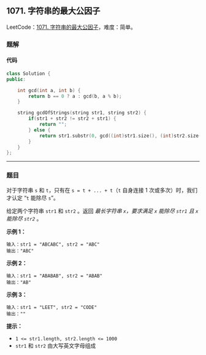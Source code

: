 ## 1071. 字符串的最大公因子

LeetCode：[1071. 字符串的最大公因子](https://leetcode.cn/problems/greatest-common-divisor-of-strings/)，难度：简单。

### 题解

#### 代码

```c++
class Solution {
public:

    int gcd(int a, int b) {
        return b == 0 ? a : gcd(b, a % b);
    }

    string gcdOfStrings(string str1, string str2) {
        if(str1 + str2 != str2 + str1) {
            return "";
        } else {
            return str1.substr(0, gcd((int)str1.size(), (int)str2.size()));
        }
    }
};
```



---



### 题目

对于字符串 `s` 和 `t`，只有在 `s = t + ... + t`（`t` 自身连接 1 次或多次）时，我们才认定 “`t` 能除尽 `s`”。

给定两个字符串 `str1` 和 `str2` 。返回 *最长字符串 `x`，要求满足 `x` 能除尽 `str1` 且 `x` 能除尽 `str2`* 。

 

**示例 1：**

```
输入：str1 = "ABCABC", str2 = "ABC"
输出："ABC"
```

**示例 2：**

```
输入：str1 = "ABABAB", str2 = "ABAB"
输出："AB"
```

**示例 3：**

```
输入：str1 = "LEET", str2 = "CODE"
输出：""
```

 

**提示：**

- `1 <= str1.length, str2.length <= 1000`
- `str1` 和 `str2` 由大写英文字母组成


